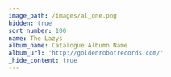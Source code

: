 ```yaml
---
image_path: /images/al_one.png
hidden: true
sort_number: 100
name: The Lazys
album_name: Catalogue Albumn Name
album_url: 'http://goldenrobotrecords.com/'
_hide_content: true
---
```

